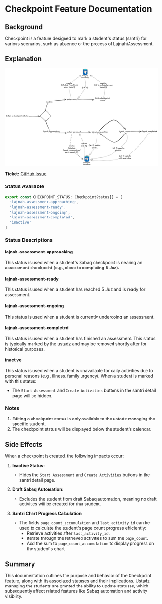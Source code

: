 # Checkpoint Feature Documentation

## Background

Checkpoint is a feature designed to mark a student's status (santri) for various scenarios, such as absence or the process of Lajnah/Assessment.

## Explanation

![checkpoint](./checkpoint.png)

**Ticket:** [GitHub Issue](https://github.com/orgs/khutwah/projects/1?pane=issue&itemId=90160733&issue=khutwah%7Ckhutwah-web%7C159)

### Status Available

```typescript
export const CHECKPOINT_STATUS: CheckpointStatus[] = [
  'lajnah-assessment-approaching',
  'lajnah-assessment-ready',
  'lajnah-assessment-ongoing',
  'lajnah-assessment-completed',
  'inactive'
]
```

### Status Descriptions

#### lajnah-assessment-approaching

This status is used when a student's Sabaq checkpoint is nearing an assessment checkpoint (e.g., close to completing 5 Juz).

#### lajnah-assessment-ready

This status is used when a student has reached 5 Juz and is ready for assessment.

#### lajnah-assessment-ongoing

This status is used when a student is currently undergoing an assessment.

#### lajnah-assessment-completed

This status is used when a student has finished an assessment. This status is typically marked by the ustadz and may be removed shortly after for historical purposes.

#### inactive

This status is used when a student is unavailable for daily activities due to personal reasons (e.g., illness, family urgency). When a student is marked with this status:

- The `Start Assessment` and `Create Activities` buttons in the santri detail page will be hidden.

### Notes

1. Editing a checkpoint status is only available to the ustadz managing the specific student.
2. The checkpoint status will be displayed below the student's calendar.

## Side Effects

When a checkpoint is created, the following impacts occur:

1. **Inactive Status:**

   - Hides the `Start Assessment` and `Create Activities` buttons in the santri detail page.

2. **Draft Sabaq Automation:**

   - Excludes the student from draft Sabaq automation, meaning no draft activities will be created for that student.

3. **Santri Chart Progress Calculation:**

   - The fields `page_count_accumulation` and `last_activity_id` can be used to calculate the student's page count progress efficiently:
     - Retrieve activities after `last_activity_id`.
     - Iterate through the retrieved activities to sum the `page_count`.
     - Add the sum to `page_count_accumulation` to display progress on the student's chart.

## Summary

This documentation outlines the purpose and behavior of the Checkpoint feature, along with its associated statuses and their implications. Ustadz managing the students are granted the ability to update statuses, which subsequently affect related features like Sabaq automation and activity visibility.
